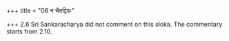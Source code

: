 +++
title = "06 न चैतद्विद्मः"

+++
2.6 Sri Sankaracharya did not comment on this sloka. The commentary
starts from 2.10.
